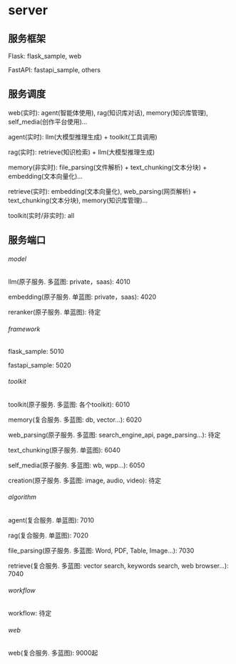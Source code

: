 # server

## 服务框架

Flask: flask_sample, web

FastAPI: fastapi_sample, others

## 服务调度

web(实时): agent(智能体使用), rag(知识库对话), memory(知识库管理), self_media(创作平台使用)...

agent(实时): llm(大模型推理生成) + toolkit(工具调用)

rag(实时): retrieve(知识检索) + llm(大模型推理生成)

memory(非实时): file_parsing(文件解析) + text_chunking(文本分块) + embedding(文本向量化)...

retrieve(实时): embedding(文本向量化), web_parsing(网页解析) + text_chunking(文本分块), memory(知识库管理)...

toolkit(实时/非实时): all

## 服务端口

###### model

llm(原子服务. 多蓝图: private，saas): 4010

embedding(原子服务. 单蓝图: private，saas): 4020

reranker(原子服务. 单蓝图): 待定

###### framework

flask_sample: 5010

fastapi_sample: 5020

###### toolkit

toolkit(原子服务. 多蓝图: 各个toolkit): 6010

memory(复合服务. 多蓝图: db, vector...): 6020

web_parsing(原子服务. 多蓝图: search_engine_api, page_parsing...): 待定

text_chunking(原子服务. 单蓝图): 6040

self_media(原子服务. 多蓝图: wb, wpp...): 6050

creation(原子服务. 多蓝图: image, audio, video): 待定

###### algorithm

agent(复合服务. 单蓝图): 7010

rag(复合服务. 单蓝图): 7020

file_parsing(原子服务. 多蓝图: Word, PDF, Table, Image...): 7030

retrieve(复合服务. 多蓝图: vector search, keywords search, web browser...): 7040

###### workflow

workflow: 待定

###### web

web(复合服务. 多蓝图): 9000起
